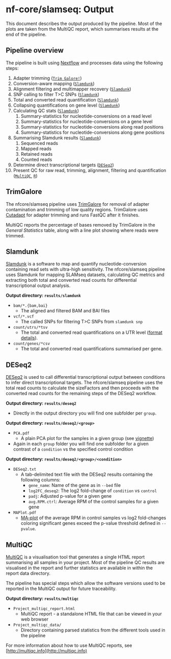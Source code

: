 # nf-core/slamseq: Output

This document describes the output produced by the pipeline. Most of the plots are taken from the MultiQC report, which summarises results at the end of the pipeline.

## Pipeline overview

The pipeline is built using [Nextflow](https://www.nextflow.io/)
and processes data using the following steps:

1. Adapter trimming ([`Trim Galore!`](https://www.bioinformatics.babraham.ac.uk/projects/trim_galore/))
2. Conversion-aware mapping ([`Slamdunk`](http://t-neumann.github.io/slamdunk/))
3. Alignment filtering and multimapper recovery ([`Slamdunk`](http://t-neumann.github.io/slamdunk/))
4. SNP calling to filter T>C SNPs ([`Slamdunk`](http://t-neumann.github.io/slamdunk/))
5. Total and converted read quantification ([`Slamdunk`](http://t-neumann.github.io/slamdunk/))
6. Collapsing quantifications on gene level ([`Slamdunk`](http://t-neumann.github.io/slamdunk/))
7. Calculating QC stats ([`Slamdunk`](http://t-neumann.github.io/slamdunk/))
    1. Summary-statistics for nucleotide-conversions on a read level
    2. Summary-statistics for nucleotide-conversions on a gene level
    3. Summary-statistics for nucleotide-conversions along read positions
    4. Summary-statistics for nucleotide-conversions along gene positions
8. Summarising Slamdunk results ([`Slamdunk`](http://t-neumann.github.io/slamdunk/))
    1. Sequenced reads
    2. Mapped reads
    3. Retained reads
    4. Counted reads
9. Determine direct transcriptional targets ([`DESeq2`](https://doi.org/10.1186/s13059-014-0550-8))
10. Present QC for raw read, trimming, alignment, filtering and quantification ([`MultiQC`](http://multiqc.info/), [`R`](https://www.r-project.org/))

## TrimGalore

The nfcore/slamseq pipeline uses [TrimGalore](http://www.bioinformatics.babraham.ac.uk/projects/trim_galore/) for removal of adapter contamination and trimming of low quality regions. TrimGalore uses [Cutadapt](https://github.com/marcelm/cutadapt) for adapter trimming and runs FastQC after it finishes.

MultiQC reports the percentage of bases removed by TrimGalore in the _General Statistics_ table, along with a line plot showing where reads were trimmed.

## Slamdunk

[Slamdunk](https://github.com/t-neumann/slamdunk) is a software to map and quantify nucleotide-conversion containing read sets with ultra-high sensitivity. The nfcore/slamseq pipeline uses Slamdunk for mapping SLAMseq datasets, calculating QC metrics and extracting both total and converted read counts for differential transcriptional output analysis.

**Output directory: `results/slamdunk`**

* `bam/*.{bam,bai}`
  * The aligned and filtered BAM and BAI files
* `vcf/*.vcf`
  * The called SNPs for filtering T>C SNPs from `slamdunk snp`
* `count/utrs/*tsv`
  * The total and converted read quantifications on a UTR level ([format details](https://t-neumann.github.io/slamdunk/docs.html#tcount-file-format)).
* `count/genes/*csv`
  * The total and converted read quantifications summarised per gene.

## DESeq2

[DESeq2](https://doi.org/10.1186/s13059-014-0550-8) is used to call differential transcriptional output between conditions to infer direct transcriptional targets. The nfcore/slamseq pipeline uses the total read counts to calculate the sizeFactors and then proceeds with the converted read counts for the remaining steps of the DESeq2 workflow.

**Output directory: `results/deseq2`**

* Directly in the output directory you will find one subfolder per `group`.

**Output directory: `results/deseq2/<group>`**

* `PCA.pdf`
  * A plain PCA plot for the samples in a given group (see [vignette](https://bioconductor.org/packages/release/bioc/vignettes/DESeq2/inst/doc/DESeq2.html))
* Again in each `group` folder you will find one subfolder for a given contrast of a `condition` vs the specified control condition

**Output directory: `results/deseq2/<group>/<condition>`**

* `DESeq2.txt`
  * A tab-delimited text file with the DESeq2 results containing the following columns:
    * `gene_name`: Name of the gene as in `--bed` file
    * `log2FC_deseq2`: The log2 fold-change of `condition` vs `control`
    * `padj`: Adjusted p-value for a given gene
    * `avg.RPM.ctrl`: Average RPM of the control samples for a given gene
* `MAPlot.pdf`
  * [MA-plot](https://en.wikipedia.org/wiki/MA_plot) of the average RPM in control samples vs log2 fold-changes coloring significant genes exceed the p-value threshold defined in `--pvalue`.

## MultiQC

[MultiQC](http://multiqc.info) is a visualisation tool that generates a single HTML report summarising all samples in your project. Most of the pipeline QC results are visualised in the report and further statistics are available in within the report data directory.

The pipeline has special steps which allow the software versions used to be reported in the MultiQC output for future traceability.

**Output directory: `results/multiqc`**

* `Project_multiqc_report.html`
  * MultiQC report - a standalone HTML file that can be viewed in your web browser
* `Project_multiqc_data/`
  * Directory containing parsed statistics from the different tools used in the pipeline

For more information about how to use MultiQC reports, see [http://multiqc.info](http://multiqc.info)
